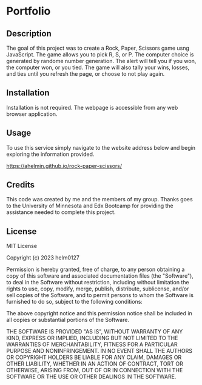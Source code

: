 # Portfolio

## Description

The goal of this project was to create a Rock, Paper, Scissors game usng JavaScript. The game allows you to pick R, S, or P. The computer choice is generated by randome number generation. The alert will tell you if you won, the computer won, or you tied.
The game will also tally your wins, losses, and ties until you refresh the page, or choose to not play again.

## Installation

Installation is not required. The webpage is accessible from any web browser application.

## Usage

To use this service simply navigate to the website address below and begin exploring the information provided.

https://ahelmin.github.io/rock-paper-scissors/

## Credits

This code was created by me and the members of my group. Thanks goes to the University of Minnesota and Edx Bootcamp for providing the assistance needed to complete this project.

## License

MIT License

Copyright (c) 2023 helm0127

Permission is hereby granted, free of charge, to any person obtaining a copy
of this software and associated documentation files (the "Software"), to deal
in the Software without restriction, including without limitation the rights
to use, copy, modify, merge, publish, distribute, sublicense, and/or sell
copies of the Software, and to permit persons to whom the Software is
furnished to do so, subject to the following conditions:

The above copyright notice and this permission notice shall be included in all
copies or substantial portions of the Software.

THE SOFTWARE IS PROVIDED "AS IS", WITHOUT WARRANTY OF ANY KIND, EXPRESS OR
IMPLIED, INCLUDING BUT NOT LIMITED TO THE WARRANTIES OF MERCHANTABILITY,
FITNESS FOR A PARTICULAR PURPOSE AND NONINFRINGEMENT. IN NO EVENT SHALL THE
AUTHORS OR COPYRIGHT HOLDERS BE LIABLE FOR ANY CLAIM, DAMAGES OR OTHER
LIABILITY, WHETHER IN AN ACTION OF CONTRACT, TORT OR OTHERWISE, ARISING FROM,
OUT OF OR IN CONNECTION WITH THE SOFTWARE OR THE USE OR OTHER DEALINGS IN THE
SOFTWARE.
